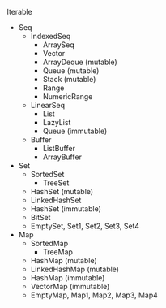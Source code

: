 Iterable
  - Seq
    - IndexedSeq
      - ArraySeq
      - Vector
      - ArrayDeque (mutable)
      - Queue (mutable)
      - Stack (mutable)
      - Range
      - NumericRange
    - LinearSeq
      - List
      - LazyList
      - Queue (immutable)
    - Buffer
      - ListBuffer
      - ArrayBuffer
  - Set
    - SortedSet
      - TreeSet
    - HashSet (mutable)
    - LinkedHashSet
    - HashSet (immutable)
    - BitSet
    - EmptySet, Set1, Set2, Set3, Set4
  - Map
    - SortedMap
      - TreeMap
    - HashMap (mutable)
    - LinkedHashMap (mutable)
    - HashMap (immutable)
    - VectorMap (immutable)
    - EmptyMap, Map1, Map2, Map3, Map4

